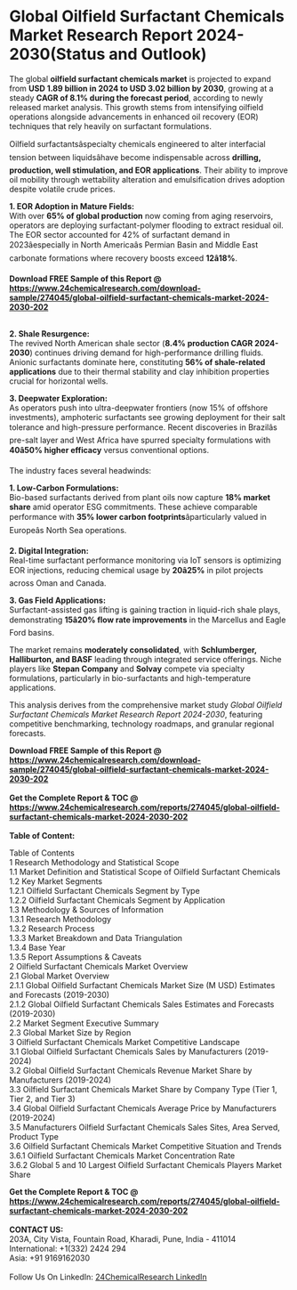 <h1>Global Oilfield Surfactant Chemicals Market Research Report 2024-2030(Status and Outlook)</h1><p>The global <strong>oilfield surfactant chemicals market</strong> is projected to expand from <strong>USD 1.89 billion in 2024 to USD 3.02 billion by 2030</strong>, growing at a steady <strong>CAGR of 8.1% during the forecast period</strong>, according to newly released market analysis. This growth stems from intensifying oilfield operations alongside advancements in enhanced oil recovery (EOR) techniques that rely heavily on surfactant formulations.</p><p>Oilfield surfactantsâspecialty chemicals engineered to alter interfacial tension between liquidsâhave become indispensable across <strong>drilling, production, well stimulation, and EOR applications</strong>. Their ability to improve oil mobility through wettability alteration and emulsification drives adoption despite volatile crude prices.</p><p><strong>1. EOR Adoption in Mature Fields:</strong><br>
With over <strong>65% of global production</strong> now coming from aging reservoirs, operators are deploying surfactant-polymer flooding to extract residual oil. The EOR sector accounted for 42% of surfactant demand in 2023âespecially in North Americaâs Permian Basin and Middle East carbonate formations where recovery boosts exceed <strong>12â18%</strong>.</p><div><b>Download FREE Sample of this Report @ 
            <a href="https://www.24chemicalresearch.com/download-sample/274045/global-oilfield-surfactant-chemicals-market-2024-2030-202">
            https://www.24chemicalresearch.com/download-sample/274045/global-oilfield-surfactant-chemicals-market-2024-2030-202</a></b></div><br><p><strong>2. Shale Resurgence:</strong><br>
The revived North American shale sector (<strong>8.4% production CAGR 2024-2030</strong>) continues driving demand for high-performance drilling fluids. Anionic surfactants dominate here, constituting <strong>56% of shale-related applications</strong> due to their thermal stability and clay inhibition properties crucial for horizontal wells.</p><p><strong>3. Deepwater Exploration:</strong><br>
As operators push into ultra-deepwater frontiers (now 15% of offshore investments), amphoteric surfactants see growing deployment for their salt tolerance and high-pressure performance. Recent discoveries in Brazilâs pre-salt layer and West Africa have spurred specialty formulations with <strong>40â50% higher efficacy</strong> versus conventional options.</p><p>The industry faces several headwinds:</p><p><strong>1. Low-Carbon Formulations:</strong><br>
Bio-based surfactants derived from plant oils now capture <strong>18% market share</strong> amid operator ESG commitments. These achieve comparable performance with <strong>35% lower carbon footprints</strong>âparticularly valued in Europeâs North Sea operations.</p><p><strong>2. Digital Integration:</strong><br>
Real-time surfactant performance monitoring via IoT sensors is optimizing EOR injections, reducing chemical usage by <strong>20â25%</strong> in pilot projects across Oman and Canada.</p><p><strong>3. Gas Field Applications:</strong><br>
Surfactant-assisted gas lifting is gaining traction in liquid-rich shale plays, demonstrating <strong>15â20% flow rate improvements</strong> in the Marcellus and Eagle Ford basins.</p><p>The market remains <strong>moderately consolidated</strong>, with <strong>Schlumberger, Halliburton, and BASF</strong> leading through integrated service offerings. Niche players like <strong>Stepan Company</strong> and <strong>Solvay</strong> compete via specialty formulations, particularly in bio-surfactants and high-temperature applications.</p><p>This analysis derives from the comprehensive market study <em>Global Oilfield Surfactant Chemicals Market Research Report 2024-2030</em>, featuring competitive benchmarking, technology roadmaps, and granular regional forecasts.</p><div><b>Download FREE Sample of this Report @ 
            <a href="https://www.24chemicalresearch.com/download-sample/274045/global-oilfield-surfactant-chemicals-market-2024-2030-202">
            https://www.24chemicalresearch.com/download-sample/274045/global-oilfield-surfactant-chemicals-market-2024-2030-202</a></b></div><br><div><b>Get the Complete Report & TOC @ 
            <a href="https://www.24chemicalresearch.com/reports/274045/global-oilfield-surfactant-chemicals-market-2024-2030-202">
            https://www.24chemicalresearch.com/reports/274045/global-oilfield-surfactant-chemicals-market-2024-2030-202</a></b></div><br>
            <b>Table of Content:</b><p>Table of Contents<br />
1 Research Methodology and Statistical Scope<br />
1.1 Market Definition and Statistical Scope of Oilfield Surfactant Chemicals<br />
1.2 Key Market Segments<br />
1.2.1 Oilfield Surfactant Chemicals Segment by Type<br />
1.2.2 Oilfield Surfactant Chemicals Segment by Application<br />
1.3 Methodology & Sources of Information<br />
1.3.1 Research Methodology<br />
1.3.2 Research Process<br />
1.3.3 Market Breakdown and Data Triangulation<br />
1.3.4 Base Year<br />
1.3.5 Report Assumptions & Caveats<br />
2 Oilfield Surfactant Chemicals Market Overview<br />
2.1 Global Market Overview<br />
2.1.1 Global Oilfield Surfactant Chemicals Market Size (M USD) Estimates and Forecasts (2019-2030)<br />
2.1.2 Global Oilfield Surfactant Chemicals Sales Estimates and Forecasts (2019-2030)<br />
2.2 Market Segment Executive Summary<br />
2.3 Global Market Size by Region<br />
3 Oilfield Surfactant Chemicals Market Competitive Landscape<br />
3.1 Global Oilfield Surfactant Chemicals Sales by Manufacturers (2019-2024)<br />
3.2 Global Oilfield Surfactant Chemicals Revenue Market Share by Manufacturers (2019-2024)<br />
3.3 Oilfield Surfactant Chemicals Market Share by Company Type (Tier 1, Tier 2, and Tier 3)<br />
3.4 Global Oilfield Surfactant Chemicals Average Price by Manufacturers (2019-2024)<br />
3.5 Manufacturers Oilfield Surfactant Chemicals Sales Sites, Area Served, Product Type<br />
3.6 Oilfield Surfactant Chemicals Market Competitive Situation and Trends<br />
3.6.1 Oilfield Surfactant Chemicals Market Concentration Rate<br />
3.6.2 Global 5 and 10 Largest Oilfield Surfactant Chemicals Players Market Share </p><div><b>Get the Complete Report & TOC @ 
            <a href="https://www.24chemicalresearch.com/reports/274045/global-oilfield-surfactant-chemicals-market-2024-2030-202">
            https://www.24chemicalresearch.com/reports/274045/global-oilfield-surfactant-chemicals-market-2024-2030-202</a></b></div><br><b>CONTACT US:</b><br>
            203A, City Vista, Fountain Road, Kharadi, Pune, India - 411014<br>
            International: +1(332) 2424 294<br>
            Asia: +91 9169162030 <br><br>
            Follow Us On LinkedIn: <a href="https://www.linkedin.com/company/24chemicalresearch/">24ChemicalResearch LinkedIn</a>